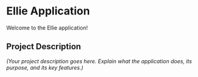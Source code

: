# Ellie Application

Welcome to the Ellie application!

## Project Description

*(Your project description goes here. Explain what the application does, its purpose, and its key features.)*